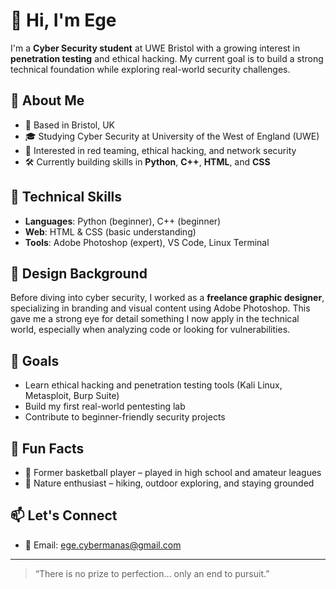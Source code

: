 # 👋 Hi, I'm Ege

I'm a **Cyber Security student** at UWE Bristol with a growing interest in **penetration testing** and ethical hacking. My current goal is to build a strong technical foundation while exploring real-world security challenges.

## 🧠 About Me
- 📍 Based in Bristol, UK
- 🎓 Studying Cyber Security at University of the West of England (UWE)
- 🔐 Interested in red teaming, ethical hacking, and network security
- 🛠️ Currently building skills in **Python**, **C++**, **HTML**, and **CSS**

## 🧰 Technical Skills
- **Languages**: Python (beginner), C++ (beginner)
- **Web**: HTML & CSS (basic understanding)
- **Tools**: Adobe Photoshop (expert), VS Code, Linux Terminal

## 🎨 Design Background
Before diving into cyber security, I worked as a **freelance graphic designer**, specializing in branding and visual content using Adobe Photoshop. This gave me a strong eye for detail something I now apply in the technical world, especially when analyzing code or looking for vulnerabilities.

## 🎯 Goals
- Learn ethical hacking and penetration testing tools (Kali Linux, Metasploit, Burp Suite)
- Build my first real-world pentesting lab
- Contribute to beginner-friendly security projects

## 💬 Fun Facts
- 🏀 Former basketball player – played in high school and amateur leagues
- 🌿 Nature enthusiast – hiking, outdoor exploring, and staying grounded

## 📫 Let's Connect
- 📧 Email: ege.cybermanas@gmail.com

---

> “There is no prize to perfection… only an end to pursuit.”
